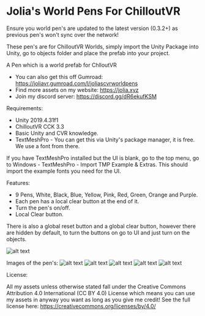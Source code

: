 # Jolia's World Pens For ChilloutVR
Ensure you world pen's are updated to the latest version (0.3.2+) as previous pen's won't sync over the network!

These pen's are for ChilloutVR Worlds, simply import the Unity Package into Unity, go to objects folder and place the prefab into your project.

A Pen which is a world prefab for ChlloutVR

- You can also get this off Gumroad: https://joliavr.gumroad.com/l/joliascvrworldpens
- Find more assets on my website: https://jolia.xyz
- Join my discord server: https://discord.gg/dR6ekufKSM

Requirements:

- Unity 2019.4.31f1
- ChilloutVR CCK 3.3
- Basic Unity and CVR knowledge.
- TextMeshPro - You can get this via Unity's package manager, it is free. We use a font from there.

If you have TextMeshPro installed but the UI is blank, go to the top menu, go to Windows - TextMeshPro - Import TMP Example & Extras. This should import the example fonts you need for the UI.

Features:

- 9 Pens, White, Black, Blue, Yellow, Pink, Red, Green, Orange and Purple.
- Each pen has a local clear button at the end of it.
- Turn the pen's on/off.
- Local Clear button.

There is also a global reset button and a global clear button, however there are hidden by default, to turn the buttons on go to UI and just turn on the objects.

![alt text](https://i.imgur.com/2AarESA.jpeg)


Images of the pen's:
![alt text](https://i.imgur.com/ItGLwmP.jpg)
![alt text](https://i.imgur.com/JmalJol.jpg)
![alt text](https://i.imgur.com/SUjm7WF.jpg)
![alt text](https://i.imgur.com/hvo5plp.jpg)
![alt text](https://i.imgur.com/hYrO5Sg.jpg)

License:

All my assets unless otherwise stated fall under the Creative Commons Attribution 4.0 International (CC BY 4.0) License which means you can use my assets in anyway you want as long as you give me credit! See the full license here: https://creativecommons.org/licenses/by/4.0/
